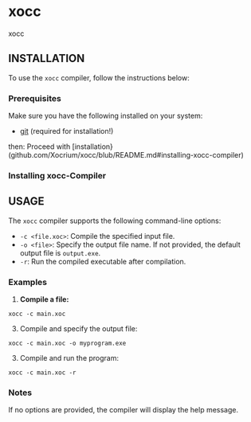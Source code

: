 # xocc
xocc

## INSTALLATION

To use the `xocc` compiler, follow the instructions below:

### Prerequisites

Make sure you have the following installed on your system:

- [git](git) (required for installation!)

then: Proceed with [installation}(github.com/Xocrium/xocc/blub/README.md#installing-xocc-compiler)

### Installing xocc-Compiler

## USAGE

The `xocc` compiler supports the following command-line options:

- `-c <file.xoc>`: Compile the specified input file.
- `-o <file>`: Specify the output file name. If not provided, the default output file is `output.exe`.
- `-r`: Run the compiled executable after compilation.

### Examples

1. **Compile a file:**

  `xocc -c main.xoc`
   
3. Compile and specify the output file:

  `xocc -c main.xoc -o myprogram.exe`

3. Compile and run the program:

  `xocc -c main.xoc -r`

### Notes

  If no options are provided, the compiler will display the help message.
